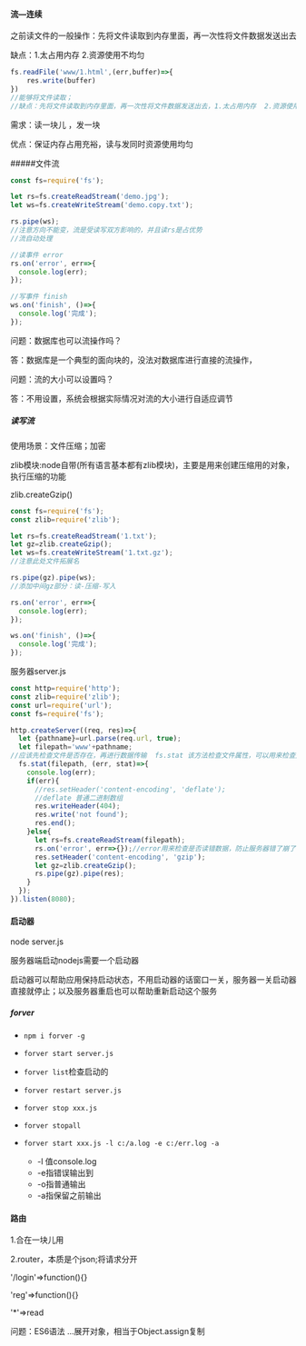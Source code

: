 #### 流—连续

之前读文件的一般操作：先将文件读取到内存里面，再一次性将文件数据发送出去

缺点：1.太占用内存 2.资源使用不均匀

```javascript
fs.readFile('www/1.html',(err,buffer)=>{
	res.write(buffer)
})
//能够将文件读取；
//缺点：先将文件读取到内存里面，再一次性将文件数据发送出去，1.太占用内存  2.资源使用不均匀
```

需求：读一块儿 ，发一块

优点：保证内存占用充裕，读与发同时资源使用均匀

#####文件流

```javascript
const fs=require('fs');

let rs=fs.createReadStream('demo.jpg');
let ws=fs.createWriteStream('demo.copy.txt');

rs.pipe(ws);
//注意方向不能变，流是受读写双方影响的，并且读rs是占优势
//流自动处理

//读事件 error
rs.on('error', err=>{
  console.log(err);
});

//写事件 finish
ws.on('finish', ()=>{
  console.log('完成');
});

```

问题：数据库也可以流操作吗？

答：数据库是一个典型的面向块的，没法对数据库进行直接的流操作，

问题：流的大小可以设置吗？

答：不用设置，系统会根据实际情况对流的大小进行自适应调节

##### 读写流

使用场景：文件压缩；加密

zlib模块:node自带(所有语言基本都有zlib模块)，主要是用来创建压缩用的对象，执行压缩的功能

zlib.createGzip()

```javascript
const fs=require('fs');
const zlib=require('zlib');

let rs=fs.createReadStream('1.txt');
let gz=zlib.createGzip();
let ws=fs.createWriteStream('1.txt.gz');
//注意此处文件拓展名

rs.pipe(gz).pipe(ws);
//添加中间gz部分：读-压缩-写入

rs.on('error', err=>{
  console.log(err);
});

ws.on('finish', ()=>{
  console.log('完成');
});

```

服务器server.js

```javascript
const http=require('http');
const zlib=require('zlib');
const url=require('url');
const fs=require('fs');

http.createServer((req, res)=>{
  let {pathname}=url.parse(req.url, true);
  let filepath='www'+pathname;
//应该先检查文件是否存在，再进行数据传输  fs.stat 该方法检查文件属性，可以用来检查文件是否存在
  fs.stat(filepath, (err, stat)=>{
    console.log(err);
    if(err){
      //res.setHeader('content-encoding', 'deflate');
      //deflate 普通二进制数组
      res.writeHeader(404);
      res.write('not found');
      res.end();
    }else{
      let rs=fs.createReadStream(filepath);
      rs.on('error', err=>{});//error用来检查是否读错数据，防止服务器错了崩了
      res.setHeader('content-encoding', 'gzip');
      let gz=zlib.createGzip();
      rs.pipe(gz).pipe(res);
    }
  });
}).listen(8080);

```



#### 启动器

node server.js

服务器端启动nodejs需要一个启动器

启动器可以帮助应用保持启动状态，不用启动器的话窗口一关，服务器一关启动器直接就停止；以及服务器重启也可以帮助重新启动这个服务

##### forver

+ `npm i forver -g`
+ `forver start server.js`
+ `forver list`检查启动的
+ `forver restart server.js`
+ `forver stop xxx.js`
+ `forver stopall`

+ `forver start xxx.js -l c:/a.log -e c:/err.log -a `
  + -l 值console.log
  + -e指错误输出到
  + -o指普通输出
  + -a指保留之前输出

#### 路由

1.合在一块儿用

2.router，本质是个json;将请求分开

'/login'=>function(){}

'reg'=>function(){}

'*'=>read

问题：ES6语法 ...展开对象，相当于Object.assign复制
